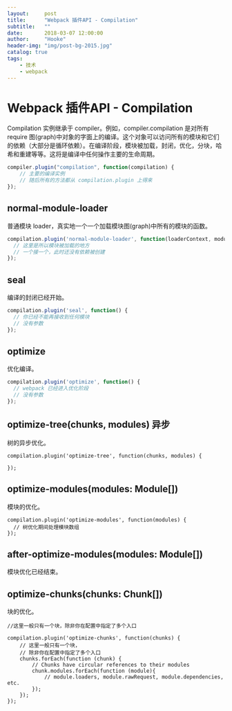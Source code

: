 ```yaml
---
layout:     post
title:      "Webpack 插件API - Compilation"
subtitle:   ""
date:       2018-03-07 12:00:00
author:     "Hooke"
header-img: "img/post-bg-2015.jpg"
catalog: true
tags:
    - 技术
    - webpack
---
```


# Webpack 插件API - Compilation
Compilation 实例继承于 compiler。例如，compiler.compilation 是对所有 require 图(graph)中对象的字面上的编译。这个对象可以访问所有的模块和它们的依赖（大部分是循环依赖）。在编译阶段，模块被加载，封闭，优化，分块，哈希和重建等等。这将是编译中任何操作主要的生命周期。

```javascript
compiler.plugin("compilation", function(compilation) {
    // 主要的编译实例
    // 随后所有的方法都从 compilation.plugin 上得来
});
```

## normal-module-loader
普通模块 loader，真实地一个一个加载模块图(graph)中所有的模块的函数。

```javascript
compilation.plugin('normal-module-loader', function(loaderContext, module) {
  // 这里是所以模块被加载的地方
  // 一个接一个，此时还没有依赖被创建
});
```
## seal
编译的封闭已经开始。

```javascript
compilation.plugin('seal', function() {
  // 你已经不能再接收到任何模块
  // 没有参数
});
```
## optimize
优化编译。

```javascript
compilation.plugin('optimize', function() {
  // webpack 已经进入优化阶段
  // 没有参数
});
```
## optimize-tree(chunks, modules) 异步
树的异步优化。


```
compilation.plugin('optimize-tree', function(chunks, modules) {

});
```
## optimize-modules(modules: Module[])
模块的优化。

```
compilation.plugin('optimize-modules', function(modules) {
  // 树优化期间处理模块数组
});
```
## after-optimize-modules(modules: Module[])
模块优化已经结束。
## optimize-chunks(chunks: Chunk[])
块的优化。

```
//这里一般只有一个块，除非你在配置中指定了多个入口

compilation.plugin('optimize-chunks', function(chunks) {
    // 这里一般只有一个块，
    // 除非你在配置中指定了多个入口
    chunks.forEach(function (chunk) {
        // Chunks have circular references to their modules
        chunk.modules.forEach(function (module){
            // module.loaders, module.rawRequest, module.dependencies, etc.
        });
    });
});
```
